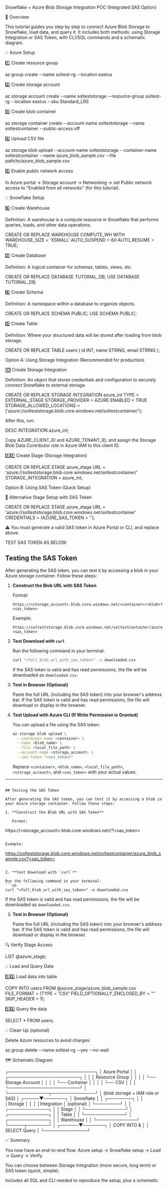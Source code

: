 Snowflake + Azure Blob Storage Integration POC (Integrated SAS Option)

🎯 Overview

This tutorial guides you step by step to connect Azure Blob Storage to Snowflake, load data, and query it. It includes both methods: using Storage Integration or SAS Token, with CLI/SQL commands and a schematic diagram.

💡 Azure Setup

1️⃣ Create resource group

az group create --name soltest-rg --location eastus

2️⃣ Create storage account

az storage account create --name solteststorage --resource-group soltest-rg --location eastus --sku Standard_LRS

3️⃣ Create blob container

az storage container create --account-name solteststorage --name soltestcontainer --public-access off

4️⃣ Upload CSV file

az storage blob upload --account-name solteststorage --container-name soltestcontainer --name azure_blob_sample.csv --file path/to/azure_blob_sample.csv

5️⃣ Enable public network access

In Azure portal → Storage account → Networking → set Public network access to "Enabled from all networks" (for this tutorial).

💡 Snowflake Setup

6️⃣ Create Warehouse

Definition: A warehouse is a compute resource in Snowflake that performs queries, loads, and other data operations.

CREATE OR REPLACE WAREHOUSE COMPUTE_WH WITH WAREHOUSE_SIZE = 'XSMALL' AUTO_SUSPEND = 60 AUTO_RESUME = TRUE;

7️⃣ Create Database

Definition: A logical container for schemas, tables, views, etc.

CREATE OR REPLACE DATABASE TUTORIAL_DB;
USE DATABASE TUTORIAL_DB;

8️⃣ Create Schema

Definition: A namespace within a database to organize objects.

CREATE OR REPLACE SCHEMA PUBLIC;
USE SCHEMA PUBLIC;

9️⃣ Create Table

Definition: Where your structured data will be stored after loading from blob storage.

CREATE OR REPLACE TABLE users (
  id INT,
  name STRING,
  email STRING
);

Option A: Using Storage Integration (Recommended for production)

🔟 Create Storage Integration

Definition: An object that stores credentials and configuration to securely connect Snowflake to external storage.

CREATE OR REPLACE STORAGE INTEGRATION azure_int
  TYPE = EXTERNAL_STAGE
  STORAGE_PROVIDER = AZURE
  ENABLED = TRUE
  STORAGE_ALLOWED_LOCATIONS = ('azure://solteststorage.blob.core.windows.net/soltestcontainer/');

After this, run:

DESC INTEGRATION azure_int;

Copy AZURE_CLIENT_ID and AZURE_TENANT_ID, and assign the Storage Blob Data Contributor role in Azure IAM to this client ID.

1️⃣1️⃣ Create Stage (Storage Integration)

CREATE OR REPLACE STAGE azure_stage
  URL = 'azure://solteststorage.blob.core.windows.net/soltestcontainer/'
  STORAGE_INTEGRATION = azure_int;

Option B: Using SAS Token (Quick Setup)

🔁 Alternative Stage Setup with SAS Token

CREATE OR REPLACE STAGE azure_stage
  URL = 'azure://solteststorage.blob.core.windows.net/soltestcontainer'
  CREDENTIALS = (AZURE_SAS_TOKEN = '<your-SAS-token>');

⚠️ You must generate a valid SAS token in Azure Portal or CLI, and replace <your-SAS-token> above.

TEST SAS TOKEN AS BELOW:
## Testing the SAS Token

After generating the SAS token, you can test it by accessing a blob in your Azure storage container. Follow these steps:

1. **Construct the Blob URL with SAS Token**

   Format:
   ```
   https://<storage_account>.blob.core.windows.net/<container>/<blob>?<sas_token>
   ```

   Example:
   ```
   https://solteststorage.blob.core.windows.net/soltestcontainer/azure_blob_sample.csv?<sas_token>
   ```

2. **Test Download with `curl`**

   Run the following command in your terminal:
   ```sh
   curl "<full_blob_url_with_sas_token>" -o downloaded.csv
   ```

   If the SAS token is valid and has read permissions, the file will be downloaded as `downloaded.csv`.

3. **Test in Browser (Optional)**

   Paste the full URL (including the SAS token) into your browser's address bar. If the SAS token is valid and has read permissions, the file will download or display in the browser.

4. **Test Upload with Azure CLI (If Write Permission is Granted)**

   You can upload a file using the SAS token:
   ```sh
   az storage blob upload \
     --container-name <container> \
     --name <blob_name> \
     --file <local_file_path> \
     --account-name <storage_account> \
     --sas-token "<sas_token>"
   ```

   Replace `<container>`, `<blob_name>`, `<local_file_path>`, `<storage_account>`, and `<sas_token>` with your actual values.

---
```// filepath: c:\Users\user\snowflake-azure-poc\README.md

## Testing the SAS Token

After generating the SAS token, you can test it by accessing a blob in your Azure storage container. Follow these steps:

1. **Construct the Blob URL with SAS Token**

   Format:
   ```
   https://<storage_account>.blob.core.windows.net/<container>/<blob>?<sas_token>
   ```

   Example:
   ```
   https://solteststorage.blob.core.windows.net/soltestcontainer/azure_blob_sample.csv?<sas_token>
   ```

2. **Test Download with `curl`**

   Run the following command in your terminal:
   ```sh
   curl "<full_blob_url_with_sas_token>" -o downloaded.csv
   ```

   If the SAS token is valid and has read permissions, the file will be downloaded as `downloaded.csv`.

3. **Test in Browser (Optional)**

   Paste the full URL (including the SAS token) into your browser's address bar. If the SAS token is valid and has read permissions, the file will download or display in the browser.

   

🔍 Verify Stage Access

LIST @azure_stage;

💡 Load and Query Data

1️⃣2️⃣ Load data into table

COPY INTO users
FROM @azure_stage/azure_blob_sample.csv
FILE_FORMAT = (TYPE = 'CSV' FIELD_OPTIONALLY_ENCLOSED_BY = '"' SKIP_HEADER = 1);

1️⃣3️⃣ Query the data

SELECT * FROM users;

💡 Clean Up (optional)

Delete Azure resources to avoid charges:

az group delete --name soltest-rg --yes --no-wait

🗺️ Schematic Diagram

┌────────────────────────────┐
│      Azure Portal          │
│  ┌───────────────────────┐ │
│  │ Resource Group        │ │
│  │  └── Storage Account  │ │
│  │        └── Container  │ │
│  │            └── CSV    │ │
│  └───────────────────────┘ │
└─────────────┬──────────────┘
              │ (blob storage + IAM role or SAS)
              │
        ┌─────▼───────┐
        │ Snowflake   │
        │  ┌────────┐ │
        │  │Storage │ │
        │  │Integration │ (optional)
        │  └────────┘ │
        │  ┌─────────────┐
        │  │ Stage       │
        │  └─────────────┘
        │  ┌─────────────┐
        │  │ Table       │
        │  └─────────────┘
        │  ┌─────────────┐
        │  │ Warehouse   │
        │  └─────────────┘
        └─────┬───────┘
              │
       ┌──────▼───────┐
       │ COPY INTO &  │
       │ SELECT Query │
       └──────────────┘

✅ Summary

You now have an end-to-end flow: Azure setup → Snowflake setup → Load → Query → Verify.

You can choose between Storage Integration (more secure, long term) or SAS token (quick, simple).

Includes all SQL and CLI needed to reproduce the setup, plus a schematic.

